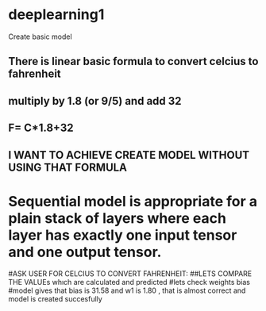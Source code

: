 # deeplearning1
Create basic model
## There is linear basic formula to convert celcius to fahrenheit
## multiply by 1.8 (or 9/5) and add 32
## F= C*1.8+32
## I WANT TO ACHIEVE CREATE MODEL WITHOUT USING THAT FORMULA
# Sequential model is appropriate for a plain stack of layers where each layer has exactly one input tensor and one output tensor.
#ASK USER FOR CELCIUS TO CONVERT FAHRENHEIT:
##LETS COMPARE THE VALUEs whıch are calculated and predicted
#lets check weights bias
#model gives that bias is 31.58 and w1 is 1.80 , that is almost correct and model is created succesfully
